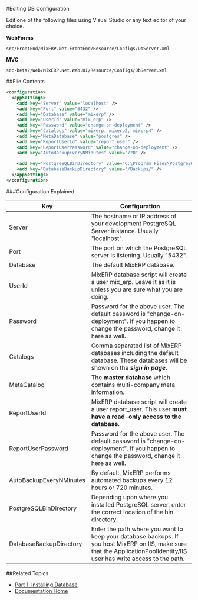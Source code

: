 #Editing DB Configuration

Edit one of the following files using Visual Studio or any text editor of your choice.

**WebForms**


``src/FrontEnd/MixERP.Net.FrontEnd/Resource/Configs/DbServer.xml``


**MVC**

``src-beta2/Web/MixERP.Net.Web.UI/Resource/Configs/DbServer.xml``

##File Contents

```xml
<configuration>
  <appSettings>
    <add key="Server" value="localhost" />
    <add key="Port" value="5432" />
    <add key="Database" value="mixerp" />
    <add key="UserId" value="mix_erp" />
    <add key="Password" value="change-on-deployment" />
    <add key="Catalogs" value="mixerp, mixerp2, mixerp4" />
    <add key="MetaDatabase" value="postgres" />
    <add key="ReportUserId" value="report_user" />
    <add key="ReportUserPassword" value="change-on-deployment" />
    <add key="AutoBackupEveryNMinutes" value="720" />
    
    <add key="PostgreSQLBinDirectory" value="C:\Program Files\PostgreSQL\9.4\bin\" />
    <add key="DatabaseBackupDirectory" value="/Backups/" />
  </appSettings>
</configuration>
```

###Configuration Explained

| Key                         | Configuration |
|-----------------------------| -------------|
| Server                      | The hostname or IP address of your development PostgreSQL Server instance. Usually "localhost". |
| Port                        | The port on which the PostgreSQL server is listening. Usually "5432". |
| Database                    | The default MixERP database. |
| UserId                      | MixERP database script will create a user mix_erp. Leave it as it is unless you are sure what you are doing. |
| Password                    | Password for the above user. The default password is "change-on-deployment". If you happen to change the password, change it here as well. |
| Catalogs                    | Comma separated list of MixERP databases including the default database. These databases will be shown on the ***sign in page***. |
| MetaCatalog                 | The **master database** which contains multi-company meta information. |
| ReportUserId                | MixERP database script will create a user report_user. This user **must have a read-only access to the database**.|
| ReportUserPassword          | Password for the above user. The default password is "change-on-deployment". If you happen to change the password, change it here as well. |
| AutoBackupEveryNMinutes     | By default, MixERP performs automated backups every 12 hours or 720 minutes. |
| PostgreSQLBinDirectory      | Depending upon where you installed PostgreSQL server, enter the correct location of the bin directory. |
| DatabaseBackupDirectory     | Enter the path where you want to keep your database backups. If you host MixERP on IIS, make sure that the ApplicationPoolIdentity/IIS user has write access to the path. |

##Related Topics
* [Part 1: Installing Database](part-1-installing-database.md)
* [Documentation Home](../../../index.md)